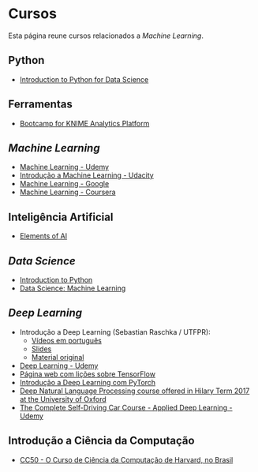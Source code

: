 # Cursos
Esta página reune cursos relacionados a _Machine Learning_. 

## Python 
*  [Introduction to Python for Data Science](https://www.datacamp.com/courses/intro-to-python-for-data-science) 

## Ferramentas 
* [Bootcamp for KNIME Analytics Platform](https://www.udemy.com/course/knime-bootcamp/) 

## _Machine Learning_ 
* [Machine Learning - Udemy](https://www.udemy.com/machinelearning)
* [Introdução a Machine Learning - Udacity](https://classroom.udacity.com/courses/ud120) 
* [Machine Learning - Google](https://developers.google.com/machine-learning/crash-course/)
* [Machine Learning - Coursera](https://www.coursera.org/learn/machine-learning) 

## Inteligência Artificial 
* [Elements of AI](https://course.elementsofai.com/)

## _Data Science_ 
* [Introduction to Python](https://www.datacamp.com/courses/intro-to-python-for-data-science)
* [Data Science: Machine Learning](https://online-learning.harvard.edu/course/data-science-machine-learning) 

## _Deep Learning_ 
* Introdução a Deep Learning (Sebastian Raschka / UTFPR):
  * [Vídeos em português](https://www.youtube.com/playlist?list=PL9At2PVRU0ZqVArhU9QMyI3jSe113_m2-)
  * [Slides](https://github.com/dalcimar/RC18EE---Intro-to-Deep-Learning) 
  * [Material original](http://pages.stat.wisc.edu/~sraschka/teaching/) 
* [Deep Learning - Udemy](https://www.udemy.com/deep-learning-com-python-az-curso-completo) 
* [Página web com lições sobre TensorFlow](https://learningtensorflow.com/)   
* [Introdução a Deep Learning com PyTorch](https://classroom.udacity.com/courses/ud188) 
* [Deep Natural Language Processing course offered in Hilary Term 2017 at the University of Oxford](https://github.com/oxford-cs-deepnlp-2017/lectures)
* [The Complete Self-Driving Car Course - Applied Deep Learning - Udemy](https://www.udemy.com/applied-deep-learningtm-the-complete-self-driving-car-course) 

## Introdução a Ciência da Computação 
* [CC50 - O Curso de Ciência da Computação de  Harvard, no Brasil](https://materiais.estudarfora.org.br/cc50/) 



